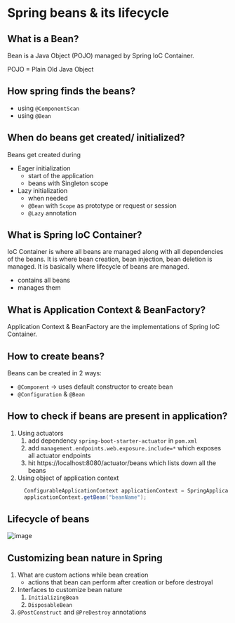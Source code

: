 # Spring beans & its lifecycle

## What is a Bean?

Bean is a Java Object (POJO) managed by Spring IoC Container.

POJO = Plain Old Java Object

## How spring finds the beans?
- using ```@ComponentScan```
- using ```@Bean```
  
## When do beans get created/ initialized?
Beans get created during
- Eager initialization
   - start of the application
   - beans with Singleton scope    
- Lazy initialization
   - when needed
   - ```@Bean``` with ```Scope``` as prototype or request or session
   - ```@Lazy``` annotation

## What is Spring IoC Container?
IoC Container is where all beans are managed along with all dependencies of the beans. It is where bean creation, bean injection, bean deletion is managed. It is basically where lifecycle of beans are managed.
- contains all beans
- manages them

## What is Application Context & BeanFactory?
Application Context & BeanFactory are the implementations of Spring IoC Container.

## How to create beans?
Beans can be created in 2 ways:
- ```@Component``` -> uses default constructor to create bean
- ```@Configuration``` & ```@Bean```

## How to check if beans are present in application?
1. Using actuators
   1. add dependency ```spring-boot-starter-actuator``` in ```pom.xml```
   2. add ```management.endpoints.web.exposure.include=*``` which exposes all actuator endpoints
   3. hit https://localhost:8080/actuator/beans which lists down all the beans
3. Using object of application context
   ```java
     ConfigurableApplicationContext applicationContext = SpringApplication.run(ApplicationName.class, args);
     applicationContext.getBean("beanName");
   ```

## Lifecycle of beans
![image](https://github.com/user-attachments/assets/e445d2ce-defe-46f8-97e7-b35ac3615c25)

## Customizing bean nature in Spring
1. What are custom actions while bean creation
   - actions that bean can perform after creation or before destroyal   
3. Interfaces to customize bean nature
   1. ```InitializingBean```
   2. ```DisposableBean```
4. ```@PostConstruct``` and ```@PreDestroy``` annotations


